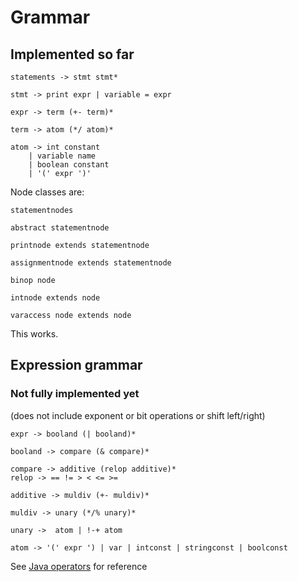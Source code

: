 # Grammar

## Implemented so far

```
statements -> stmt stmt*

stmt -> print expr | variable = expr

expr -> term (+- term)*

term -> atom (*/ atom)*

atom -> int constant
	| variable name
	| boolean constant
	| '(' expr ')'
```


Node classes are:

`statementnodes`

`abstract statementnode`

`printnode extends statementnode`

`assignmentnode extends statementnode`

`binop node`

`intnode extends node`

`varaccess node extends node`


This works.

## Expression grammar

### Not fully implemented yet

(does not include exponent or bit operations or shift left/right)

```
expr -> booland (| booland)*

booland -> compare (& compare)*

compare -> additive (relop additive)*
relop -> == != > < <= >=

additive -> muldiv (+- muldiv)*

muldiv -> unary (*/% unary)*

unary ->  atom | !-+ atom

atom -> '(' expr ') | var | intconst | stringconst | boolconst 
```

See [Java operators](https://docs.oracle.com/javase/tutorial/java/nutsandbolts/operators.html)
for reference
